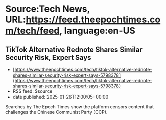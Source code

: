 # Source:Tech News, URL:https://feed.theepochtimes.com/tech/feed, language:en-US

## TikTok Alternative Rednote Shares Similar Security Risk, Expert Says
 - [https://www.theepochtimes.com/tech/tiktok-alternative-rednote-shares-similar-security-risk-expert-says-5798378](https://www.theepochtimes.com/tech/tiktok-alternative-rednote-shares-similar-security-risk-expert-says-5798378)
 - RSS feed: $source
 - date published: 2025-01-26T12:00:05+00:00

Searches by The Epoch Times show the platform censors content that challenges the Chinese Communist Party (CCP).

